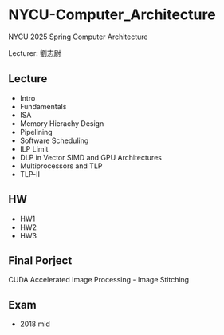 # NYCU-Computer_Architecture

NYCU 2025 Spring Computer Architecture

Lecturer: 劉志尉

## Lecture
- Intro
- Fundamentals
- ISA
- Memory Hierachy Design
- Pipelining
- Software Scheduling
- ILP Limit
- DLP in Vector SIMD and GPU Architectures
- Multiprocessors and TLP
- TLP-II

## HW
- HW1 
- HW2 
- HW3 

## Final Porject
CUDA Accelerated Image Processing - Image Stitching

## Exam
- 2018 mid
